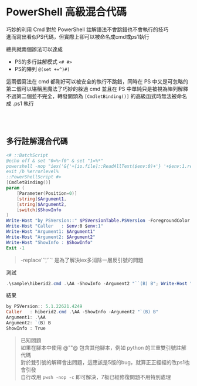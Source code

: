 PowerShell 高級混合代碼
===

巧妙的利用 Cmd 對於 PowerShell 註解語法不會跳錯也不會執行的技巧  
進而寫出看似PS代碼，但實際上卻可以被命名成cmd或ps1執行  

總共就兩個辦法可以達成
- PS的多行註解模式 `<# #>`
- PS的陣列 `@(set +=^)#)`

這兩個寫法在 cmd 都剛好可以被安全的執行不跳錯，同時在 PS 中又是可忽略的  
第二個可以堪稱黑魔法了巧妙的躲過 cmd 並且在 PS 中單純只是被視為陣列解釋  
不過第二個並不完全，轉發開頭為 `[CmdletBinding()]` 的高級函式時無法被命名成 .ps1 執行  


<br><br>

## 多行註解混合代碼

```ps1
<# ::BatchScript
@echo off & set "0=%~f0" & set "1=%*"
powershell -nop "iex('&{'+[io.file]::ReadAllText($env:0)+'} '+$env:1.replace('`','``'))-ea(1)"
exit /b %errorlevel%
::PowerShellScript #>
[CmdletBinding()]
param (
    [Parameter(Position=0)]
    [string]$Argument1,
    [string]$Argument2,
    [switch]$ShowInfo
)
Write-Host "by PSVersion::" $PSVersionTable.PSVersion -ForegroundColor DarkGray
Write-Host "Caller   : $env:0 $env:1"
Write-Host "Argument1: $Argument1"
Write-Host "Argument2: $Argument2"
Write-Host "ShowInfo : $ShowInfo"
Exit -1

```

> -replace'`','``' 是為了解決iex多消除一層反引號的問題 

測試

```ps1
.\sample\hiberid2.cmd .\AA -ShowInfo -Argument2 "``(B) B"; Write-Host "LASTEXITCODE = $LASTEXITCODE" -BackgroundColor DarkGreen
```

結果

```ps1
by PSVersion:: 5.1.22621.4249
Caller   : hiberid2.cmd .\AA -ShowInfo -Argument2 "`(B) B"
Argument1: .\AA
Argument2: `(B) B
ShowInfo : True
```

> 已知問題  
> 如果在腳本中使用 @""@ 包含其他腳本，例如 python 的三重雙引號註解代碼  
> 對於雙引號的解釋會出問題，這應該是5版的bug，就算正正經經的改ps1也會引發  
> 自行改用 `pwsh -nop -c` 即可解決，7板已經修復問題不用特別處理
